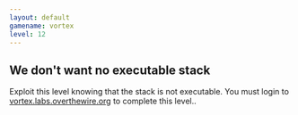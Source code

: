 ```yaml
---
layout: default
gamename: vortex
level: 12
---
```

We don't want no executable stack
---------------------------------
Exploit this level knowing that the stack is not executable. You
must login to [vortex.labs.overthewire.org][] to complete this
level..

[vortex.labs.overthewire.org]: ssh://vortex.labs.overthewire.org:2228
